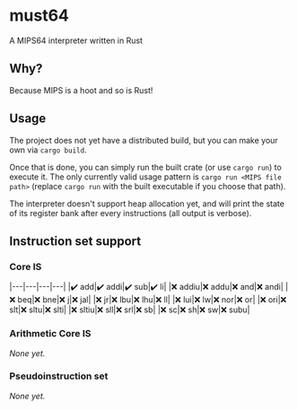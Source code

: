 # must64
A MIPS64 interpreter written in Rust

## Why?

Because MIPS is a hoot and so is Rust!

## Usage

The project does not yet have a distributed build, but you can make your own via `cargo build`.

Once that is done, you can simply run the built crate (or use `cargo run`) to execute it. The only currently valid usage pattern is `cargo run <MIPS file path>` (replace `cargo run` with the built executable if you choose that path).

The interpreter doesn't support heap allocation yet, and will print the state of its register bank after every instructions (all output is verbose).

## Instruction set support

### Core IS

|---|---|---|---|
|✔️ add|✔️ addi|✔️ sub|✔️ li|
|❌ addiu|❌ addu|❌ and|❌ andi|
|❌ beq|❌ bne|❌ j|❌ jal|
|❌ jr|❌ lbu|❌ lhu|❌ ll|
|❌ lui|❌ lw|❌ nor|❌ or|
|❌ ori|❌ slt|❌ sltu|❌ slti|
|❌ sltiu|❌ sll|❌ srl|❌ sb|
|❌ sc|❌ sh|❌ sw|❌ subu|

### Arithmetic Core IS

_None yet._

### Pseudoinstruction set

_None yet._
